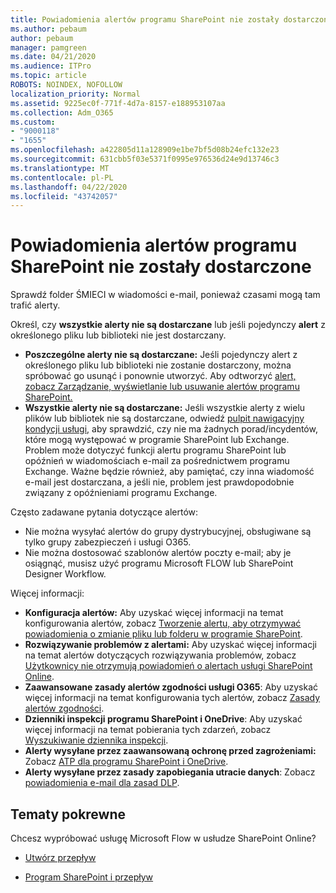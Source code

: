 ```yaml
---
title: Powiadomienia alertów programu SharePoint nie zostały dostarczone
ms.author: pebaum
author: pebaum
manager: pamgreen
ms.date: 04/21/2020
ms.audience: ITPro
ms.topic: article
ROBOTS: NOINDEX, NOFOLLOW
localization_priority: Normal
ms.assetid: 9225ec0f-771f-4d7a-8157-e188953107aa
ms.collection: Adm_O365
ms.custom:
- "9000118"
- "1655"
ms.openlocfilehash: a422805d11a128909e1be7bf5d08b24efc132e23
ms.sourcegitcommit: 631cbb5f03e5371f0995e976536d24e9d13746c3
ms.translationtype: MT
ms.contentlocale: pl-PL
ms.lasthandoff: 04/22/2020
ms.locfileid: "43742057"
---
```

# <a name="sharepoint-alert-notifications-not-delivered"></a>Powiadomienia alertów programu SharePoint nie zostały dostarczone

Sprawdź folder ŚMIECI w wiadomości e-mail, ponieważ czasami mogą tam trafić alerty.

Określ, czy **wszystkie alerty nie są dostarczane** lub jeśli pojedynczy **alert** z określonego pliku lub biblioteki nie jest dostarczany.

- **Poszczególne alerty nie są dostarczane:** Jeśli pojedynczy alert z określonego pliku lub biblioteki nie zostanie dostarczony, można spróbować go usunąć i ponownie utworzyć. Aby odtworzyć [alert, zobacz Zarządzanie, wyświetlanie lub usuwanie alertów programu SharePoint.](https://support.office.com/article/manage-view-or-delete-sharepoint-alerts-99dfb19c-9a90-4a8c-aba1-aa8c8afb0de2)
- **Wszystkie alerty nie są dostarczane:** Jeśli wszystkie alerty z wielu plików lub bibliotek nie są dostarczane, odwiedź [pulpit nawigacyjny kondycji usługi,](https://admin.microsoft.com/AdminPortal/Home#/servicehealth) aby sprawdzić, czy nie ma żadnych porad/incydentów, które mogą występować w programie SharePoint lub Exchange. Problem może dotyczyć funkcji alertu programu SharePoint lub opóźnień w wiadomościach e-mail za pośrednictwem programu Exchange. Ważne będzie również, aby pamiętać, czy inna wiadomość e-mail jest dostarczana, a jeśli nie, problem jest prawdopodobnie związany z opóźnieniami programu Exchange.

Często zadawane pytania dotyczące alertów:

- Nie można wysyłać alertów do grupy dystrybucyjnej, obsługiwane są tylko grupy zabezpieczeń i usługi O365.
- Nie można dostosować szablonów alertów poczty e-mail; aby je osiągnąć, musisz użyć programu Microsoft FLOW lub SharePoint Designer Workflow.

Więcej informacji:

- **Konfiguracja alertów:** Aby uzyskać więcej informacji na temat konfigurowania alertów, zobacz [Tworzenie alertu, aby otrzymywać powiadomienia o zmianie pliku lub folderu w programie SharePoint](https://support.office.com/article/create-an-alert-to-get-notified-when-a-file-or-folder-changes-in-sharepoint-e5a79e7b-a146-46da-a9ef-d65409ba8918).
- **Rozwiązywanie problemów z alertami:** Aby uzyskać więcej informacji na temat alertów dotyczących rozwiązywania problemów, zobacz [Użytkownicy nie otrzymują powiadomień o alertach usługi SharePoint Online](https://docs.microsoft.com/sharepoint/support/sites/no-alert-notifications).
- **Zaawansowane zasady alertów zgodności usługi O365**: Aby uzyskać więcej informacji na temat konfigurowania tych alertów, zobacz [Zasady alertów zgodności](https://docs.microsoft.com/office365/securitycompliance/alert-policies).
- **Dzienniki inspekcji programu SharePoint i OneDrive**: Aby uzyskać więcej informacji na temat pobierania tych zdarzeń, zobacz [Wyszukiwanie dziennika inspekcji](https://docs.microsoft.com/office365/securitycompliance/search-the-audit-log-in-security-and-compliance#search-the-audit-log).
- **Alerty wysyłane przez zaawansowaną ochronę przed zagrożeniami:** Zobacz [ATP dla programu SharePoint i OneDrive](https://docs.microsoft.com/office365/securitycompliance/atp-for-spo-odb-and-teams).
- **Alerty wysyłane przez zasady zapobiegania utracie danych**: Zobacz [powiadomienia e-mail dla zasad DLP](https://docs.microsoft.com/office365/securitycompliance/use-notifications-and-policy-tips).

## <a name="related-topics"></a>Tematy pokrewne

Chcesz wypróbować usługę Microsoft Flow w usłudze SharePoint Online?

- [Utwórz przepływ](https://support.office.com/article/a9c3e03b-0654-46af-a254-20252e580d01)

- [Program SharePoint i przepływ](https://flow.microsoft.com//blog/sharepoint-and-flow/)
